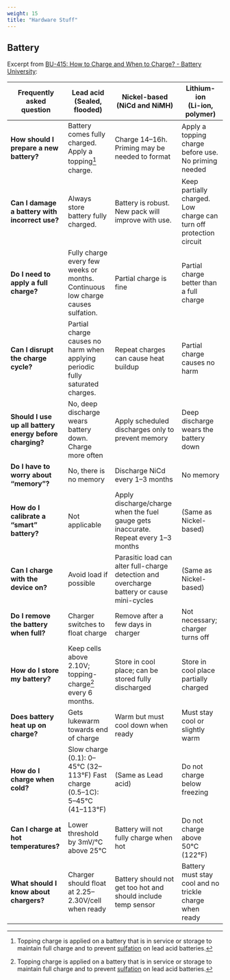 ```yaml
---
weight: 15
title: "Hardware Stuff"
---
```


## Battery

Excerpt from [BU-415: How to Charge and When to Charge? - Battery University](https://batteryuniversity.com/article/bu-415-how-to-charge-and-when-to-charge):

| **Frequently asked question**                              | **Lead acid<br>(Sealed, flooded)**                                              | **Nickel-based<br>(NiCd and NiMH)**                                                        | **Lithium-ion<br>(Li-ion, polymer)**                               |
| ---------------------------------------------------------- | ------------------------------------------------------------------------------- | ------------------------------------------------------------------------------------------ | ------------------------------------------------------------------ |
| **How should I prepare a new battery?**                    | Battery comes fully charged. Apply a topping[^topping] charge.                  | Charge 14–16h. Priming may be needed to format                                             | Apply a topping charge before use. No priming needed               |
| **Can I damage a battery with incorrect use?**             | Always store battery fully charged.                                             | Battery is robust. New pack will improve with use.                                         | Keep partially charged. Low charge can turn off protection circuit |
| **Do I need to apply a full charge?**                      | Fully charge every few weeks or months. Continuous low charge causes sulfation. | Partial charge is fine                                                                     | Partial charge better than a full charge                           |
| **Can I disrupt the charge cycle?**                        | Partial charge causes no harm when applying periodic fully saturated charges.   | Repeat charges can cause heat buildup                                                      | Partial charge causes no harm                                      |
| **Should I use up all battery energy before charging?**    | No, deep discharge wears battery down. Charge more often                        | Apply scheduled discharges only to prevent memory                                          | Deep discharge wears the battery down                              |
| **Do I have to worry about “memory”?**                     | No, there is no memory                                                          | Discharge NiCd every 1–3 months                                                            | No memory                                                          |
| **How do I calibrate a “smart” battery?**                  | Not applicable                                                                  | Apply discharge/charge when the fuel gauge gets inaccurate. Repeat every 1–3 months        | (Same as Nickel-based)                                             |
| **Can I charge with the device on?**                       | Avoid load if possible                                                          | Parasitic load can alter full-charge detection and overcharge battery or cause mini-cycles | (Same as Nickel-based)                                             |
| **Do I remove the battery when full?**                     | Charger switches to float charge                                                | Remove after a few days in charger                                                         | Not necessary; charger turns off                                   |
| **How do I store my battery?**                             | Keep cells above 2.10V; topping-charge[^topping] every 6 months.                | Store in cool place; can be stored fully discharged                                        | Store in cool place partially charged                              |
| **Does battery heat up on charge?**                        | Gets lukewarm towards end of charge                                             | Warm but must cool down when ready                                                         | Must stay cool or slightly warm                                    |
| **How do I charge when cold?**                             | Slow charge (0.1): 0–45°C (32–113°F) Fast charge (0.5–1C): 5–45°C (41–113°F)    | (Same as Lead acid)                                                                        | Do not charge below freezing                                       |
| **Can I charge at hot temperatures?**                      | Lower threshold by 3mV/°C above 25°C                                            | Battery will not fully charge when hot                                                     | Do not charge above 50°C (122°F)                                   |
| **What should I know about chargers?**                     | Charger should float at 2.25–2.30V/cell when ready                              | Battery should not get too hot and should include temp sensor                              | Battery must stay cool and no trickle charge when ready            |

[^topping]: Topping charge is applied on a battery that is in service or storage to maintain full charge and to prevent [sulfation](https://batteryuniversity.com/article/sulfation-and-how-to-prevent-it) on lead acid batteries. 
